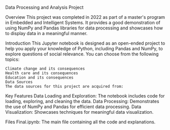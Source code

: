 Data Processing and Analysis Project

Overview
  This project was completed in 2022 as part of a master's program in Embedded and Intelligent Systems. It provides a good demonstration of using NumPy and Pandas libraries for data processing and showcases how to display data in a meaningful manner.

Introduction
  This Jupyter notebook is designed as an open-ended project to help you apply your knowledge of Python, including Pandas and NumPy, to explore questions of social relevance. You can choose from the following topics:

    Climate change and its consequences
    Health care and its consequences
    Education and its consequences
    Data Sources
    The data sources for this project are acquired from:

Key Features
  Data Loading and Exploration: The notebook includes code for loading, exploring, and cleaning the data.
  Data Processing: Demonstrates the use of NumPy and Pandas for efficient data processing.
  Data Visualization: Showcases techniques for meaningful data visualization.
  
Files
  Final.ipynb: The main file containing all the code and explanations.
